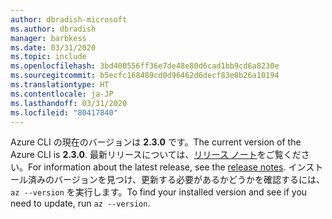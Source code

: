 ```yaml
---
author: dbradish-microsoft
ms.author: dbradish
manager: barbkess
ms.date: 03/31/2020
ms.topic: include
ms.openlocfilehash: 3bd400556ff36e7de48e80d6cad1bb9cd6a8230e
ms.sourcegitcommit: b5ecfc168489cd0d96462d6decf83e8b26a10194
ms.translationtype: HT
ms.contentlocale: ja-JP
ms.lasthandoff: 03/31/2020
ms.locfileid: "80417840"
---
```

<span data-ttu-id="ac7a8-101">Azure CLI の現在のバージョンは __2.3.0__ です。</span><span class="sxs-lookup"><span data-stu-id="ac7a8-101">The current version of the Azure CLI is __2.3.0__.</span></span> <span data-ttu-id="ac7a8-102">最新リリースについては、[リリース ノート](../release-notes-azure-cli.md)をご覧ください。</span><span class="sxs-lookup"><span data-stu-id="ac7a8-102">For information about the latest release, see the [release notes](../release-notes-azure-cli.md).</span></span> <span data-ttu-id="ac7a8-103">インストール済みのバージョンを見つけ、更新する必要があるかどうかを確認するには、`az --version` を実行します。</span><span class="sxs-lookup"><span data-stu-id="ac7a8-103">To find your installed version and see if you need to update, run `az --version`.</span></span>
